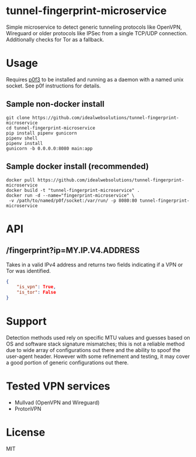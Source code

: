 # tunnel-fingerprint-microservice

Simple microservice to detect generic tunneling protocols like OpenVPN, Wireguard or older protocols like IPSec from a single TCP/UDP connection. Additionally checks for Tor as a fallback.

# Usage
  Requires [p0f3](http://lcamtuf.coredump.cx/p0f3/) to be installed and running as a daemon with a named unix socket. See p0f instructions for details.
  
  ## Sample non-docker install
    git clone https://github.com/idealwebsolutions/tunnel-fingerprint-microservice
    cd tunnel-fingerprint-microservice
    pip install pipenv gunicorn
    pipenv shell
    pipenv install
    gunicorn -b 0.0.0.0:8080 main:app
  ## Sample docker install (recommended)
    docker pull https://github.com/idealwebsolutions/tunnel-fingerprint-microservice
    docker build -t "tunnel-fingerprint-microservice" .
    docker run -d --name="fingerprint-microservice" \
     -v /path/to/named/p0f/socket:/var/run/ -p 8080:80 tunnel-fingerprint-microservice

# API
## /fingerprint?ip=MY.IP.V4.ADDRESS
Takes in a valid IPv4 address and returns two fields indicating if a VPN or Tor was identified.
```json
{
    "is_vpn": True,
    "is_tor": False
}
```

# Support
Detection methods used rely on specific MTU values and guesses based on OS and software stack signature mismatches; this is not a reliable method due to wide array of configurations out there and the ability to spoof the user-agent header. However with some refinement and testing, it may cover a good portion of generic configurations out there.

# Tested VPN services
- Mullvad (OpenVPN and Wireguard)
- ProtonVPN

# License
MIT